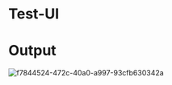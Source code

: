 # Test-UI
# Output
![f7844524-472c-40a0-a997-93cfb630342a](https://user-images.githubusercontent.com/106152747/207766106-ddc874cf-f1fe-4a9f-9dc6-f8f6bff92434.jpeg)
